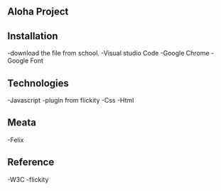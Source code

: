 ## Aloha Project

## Installation

-download the file from school.
-Visual studio Code
-Google Chrome
-Google Font

## Technologies

-Javascript
-plugin from flickity
-Css
-Html

## Meata

-Felix

## Reference

-W3C
-flickity
